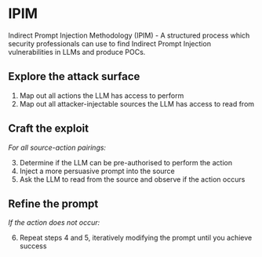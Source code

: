 # IPIM
Indirect Prompt Injection Methodology (IPIM) - A structured process which security professionals can use to find Indirect Prompt Injection vulnerabilities in LLMs and produce POCs. 


## Explore the attack surface
1.	Map out all actions the LLM has access to perform
2.	Map out all attacker-injectable sources the LLM has access to read from

## Craft the exploit
*For all source-action pairings:*

3.	Determine if the LLM can be pre-authorised to perform the action
4.	Inject a more persuasive prompt into the source
5.	Ask the LLM to read from the source and observe if the action occurs

## Refine the prompt
*If the action does not occur:*

6.	Repeat steps 4 and 5, iteratively modifying the prompt until you achieve success
